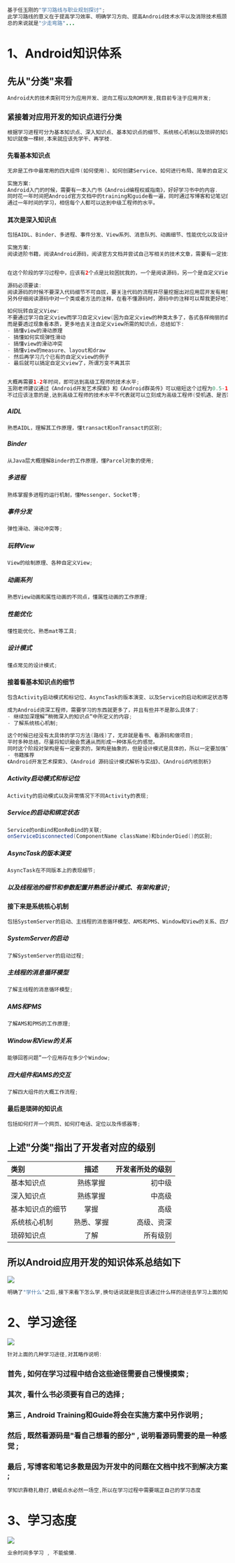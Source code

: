 ```java
基于任玉刚的"学习路线与职业规划探讨";
此学习路线的意义在于提高学习效率、明确学习方向、提高Android技术水平以及消除技术瓶颈;
总的来说就是"少走弯路"...
```

# 1、Android知识体系

## 先从"分类"来看

```java
Android大的技术类别可分为应用开发、逆向工程以及ROM开发,我目前专注于应用开发;
```

### 紧接着对应用开发的知识点进行分类

```java
根据学习进程可分为基本知识点、深入知识点、基本知识点的细节、系统核心机制以及琐碎的知识点；
知识就像一棵树,本来就应该先学干、再学枝.
```

#### 先看基本知识点

```java
无非是工作中最常用的四大组件(如何使用)、如何创建Service、如何进行布局、简单的自定义view、动画等常见技术;

实施方案:
Android入门的时候，需要有一本入门书《Android编程权威指南》，好好学习书中的内容.
同时花一年时间把Android官方文档中的training和guide看一遍，同时通过写博客和记笔记的方式来做总结，建议让自己的每篇博客都有价值些。
通过一年时间的学习，相信每个人都可以达到中级工程师的水平。
```

#### 其次是深入知识点

```java
包括AIDL、Binder、多进程、事件分发、View系列、消息队列、动画细节、性能优化以及设计模式等;

实施方案:
阅读进阶书籍，阅读Android源码，阅读官方文档并尝试自己写相关的技术文章，需要有一定技术深度和自我思考;


在这个阶段的学习过程中，应该有2个点是比较困扰我的，一个是阅读源码，另一个是自定义View以及滑动冲突:

源码必须要读:
阅读源码的时候不要深入代码细节不可自拔，要关注代码的流程并尽量挖掘出对应用层开发有用的结论。
另外仔细阅读源码中对一个类或者方法的注释，在看不懂源码时，源码中的注释可以帮我更好地了解源码中的工作原理，这个过程虽然艰苦，但是别无他法。

如何玩转自定义View:
不要通过学习自定义view而学习自定义view(因为自定义view的种类太多了，各式各样绚丽的自定义效果，根本学不完)
而是要透过现象看本质，更多地去关注自定义view所需的知识点，总结如下:
- 搞懂view的滑动原理 
- 搞懂如何实现弹性滑动 
- 搞懂view的滑动冲突 
- 搞懂view的measure、layout和draw 
- 然后再学习几个已有的自定义view的例子 
- 最后就可以搞定自定义view了，所谓万变不离其宗


大概再需要1-2年时间，即可达到高级工程师的技术水平;
玉刚老师建议通过《Android开发艺术探索》和《Android群英传》可以缩短这个过程为0.5-1年;
不过应该注意的是,达到高级工程师的技术水平不代表就可以立刻成为高级工程师(受机遇、是否跳槽的影响),但是技术达到了,成为高级工程师只是很简单的事;
```

##### AIDL

```java
熟悉AIDL，理解其工作原理，懂transact和onTransact的区别;
```

##### Binder

```java
从Java层大概理解Binder的工作原理，懂Parcel对象的使用;
```

##### 多进程

```java
熟练掌握多进程的运行机制，懂Messenger、Socket等;
```

##### 事件分发

```java
弹性滑动、滑动冲突等;
```

##### 玩转View

```java
View的绘制原理、各种自定义View;
```

##### 动画系列

```java
熟悉View动画和属性动画的不同点，懂属性动画的工作原理;
```

##### 性能优化

```java
懂性能优化、熟悉mat等工具;
```

##### 设计模式

```java
懂点常见的设计模式;
```

#### 接着看基本知识点的细节

```java
包含Activity启动模式和标记位、AsyncTask的版本演变、以及Service的启动和绑定状态等;

成为Android资深工程师，需要学习的东西就更多了，并且有些并不是那么具体了:
- 继续加深理解”稍微深入的知识点“中所定义的内容;
- 了解系统核心机制;

这个时候已经没有太具体的学习方法(路线)了，无非就是看书、看源码和做项目;
平时多种总结，尽量将知识融会贯通从而形成一种体系化的感觉。
同时这个阶段对架构是有一定要求的，架构是抽象的，但是设计模式是具体的，所以一定要加强下设计模式的学习。关于设计模式的学习，最近一本新书推荐给大家《Android 源码设计模式解析与实战》，既可以学习设计模式，又可能体会到Android源码中的设计思想;
- 书籍推荐 
《Android开发艺术探索》、《Android 源码设计模式解析与实战》、《Android内核剖析》
```

##### Activity启动模式和标记位

```java
Activity的启动模式以及异常情况下不同Activity的表现;
```

##### Service的启动和绑定状态

```java
Service的onBind和onReBind的关联;
onServiceDisconnected(ComponentName className)和binderDied()的区别;
```

##### AsyncTask的版本演变

```java
AsyncTask在不同版本上的表现细节;
```

##### 以及线程池的细节和参数配置并熟悉设计模式、有架构意识 ;

#### 接下来是系统核心机制

```java
包括SystemServer的启动、主线程的消息循环模型、AMS和PMS、Window和View的关系、四大组件和AMS的交互等；
```

##### SystemServer的启动

```java
了解SystemServer的启动过程;
```

##### 主线程的消息循环模型

```java
了解主线程的消息循环模型;
```

##### AMS和PMS

```java
了解AMS和PMS的工作原理;
```

##### Window和View的关系

```java
能够回答问题”一个应用存在多少个Window;
```

##### 四大组件和AMS的交互

```java
了解四大组件的大概工作流程;
```

#### 最后是琐碎的知识点

```java
包括如何打开一个网页、如何打电话、定位以及传感器等;
```

## 上述"分类"指出了开发者对应的级别

| 类别 | 描述 | 开发者所处的级别 |
| :--- | :---: | ---: |
| 基本知识点 | 熟练掌握 | 初中级 |
| 深入知识点 | 熟练掌握 | 中高级 |
| 基本知识点的细节 | 掌握 | 高级 |
| 系统核心机制 | 熟悉、掌握 | 高级、资深 |
| 琐碎知识点 | 了解 | 所有级别 |

## 所以Android应用开发的知识体系总结如下

![](/assets/Android应用开发知识体系.png)

```java
明确了"学什么"之后,接下来看下怎么学,换句话说就是我应该通过什么样的途径去学习上面的知识;
```

# 2、学习途径

![](/assets/学习方式-途径.png)

```java
针对上面的几种学习途径,对其略作说明:
```

### 首先 , 如何在学习过程中结合这些途径需要自己慢慢摸索 ;

### 其次 , 看什么书必须要有自己的选择 ;

### 第三 , Android Training和Guide将会在实施方案中另作说明 ;

### 然后 , 既然看源码是"看自己想看的部分" , 说明看源码需要的是一种感觉 ;

### 最后 , 写博客和笔记多数是因为开发中的问题在文档中找不到解决方案 ;

```java
学知识靠稳扎稳打,蜻蜓点水必然一场空,所以在学习过程中需要端正自己的学习态度
```

# 3、学习态度

![](/assets/学习方式-态度.png)

```java
业余时间多学习 , 不能偷懒.
```



